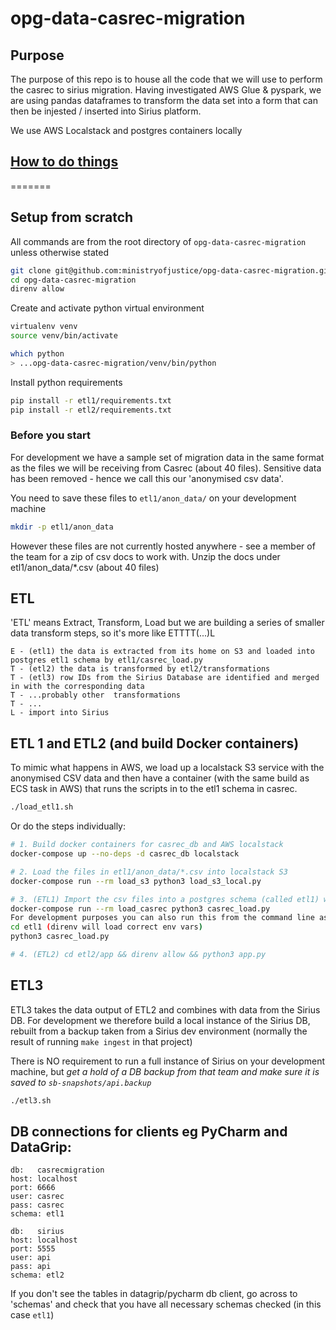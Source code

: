 # opg-data-casrec-migration

## Purpose

The purpose of this repo is to house all the code that we will use to perform the casrec to sirius migration.
Having investigated AWS Glue & pyspark, we are using pandas dataframes to transform the data set into a form that can then be
injested / inserted into Sirius platform.

We use AWS Localstack and postgres containers locally

## <u>How to do things</u>
=======
## Setup from scratch

All commands are from the root directory of `opg-data-casrec-migration` unless otherwise stated

```bash
git clone git@github.com:ministryofjustice/opg-data-casrec-migration.git
cd opg-data-casrec-migration
direnv allow
```

Create and activate python virtual environment

```bash
virtualenv venv
source venv/bin/activate

which python
> ...opg-data-casrec-migration/venv/bin/python
```

Install python requirements

```bash
pip install -r etl1/requirements.txt
pip install -r etl2/requirements.txt
```

### Before you start

For development we have a sample set of migration data in the same format as the files we will be receiving from Casrec (about 40 files).
Sensitive data has been removed - hence we call this our 'anonymised csv data'.

You need to save these files to `etl1/anon_data/` on your development machine

```bash
mkdir -p etl1/anon_data
```

However these files are not currently hosted anywhere - see a member of the team for a zip of csv docs to work with. Unzip the docs under etl1/anon_data/*.csv (about 40 files)

## ETL

'ETL' means Extract, Transform, Load but we are building a series of smaller data transform steps, so it's more like ETTTT(...)L

```
E - (etl1) the data is extracted from its home on S3 and loaded into postgres etl1 schema by etl1/casrec_load.py
T - (etl2) the data is transformed by etl2/transformations
T - (etl3) row IDs from the Sirius Database are identified and merged in with the corresponding data
T - ...probably other  transformations
T - ...
L - import into Sirius
```

## ETL 1 and ETL2 (and build Docker containers)

To mimic what happens in AWS, we load up a localstack S3 service with the anonymised CSV data and then have a container (with the same build as ECS task in AWS) that runs the scripts in to the etl1 schema in casrec.

```bash
./load_etl1.sh
```

Or do the steps individually:

```bash
# 1. Build docker containers for casrec_db and AWS localstack
docker-compose up --no-deps -d casrec_db localstack

# 2. Load the files in etl1/anon_data/*.csv into localstack S3
docker-compose run --rm load_s3 python3 load_s3_local.py

# 3. (ETL1) Import the csv files into a postgres schema (called etl1) which matches the casrec file structure
docker-compose run --rm load_casrec python3 casrec_load.py
For development purposes you can also run this from the command line as it uses direnv file to make it runnnable both inside and outside of docker:
cd etl1 (direnv will load correct env vars)
python3 casrec_load.py

# 4. (ETL2) cd etl2/app && direnv allow && python3 app.py
```

## ETL3

ETL3 takes the data output of ETL2 and combines with data from the Sirius DB. For development we therefore build a local instance of the Sirius DB, rebuilt from a backup taken from a Sirius dev environment (normally the result of running `make ingest` in that project)

There is NO requirement to run a full instance of Sirius on your development machine, but _get a hold of a DB backup from that team and make sure it is saved to `sb-snapshots/api.backup`_

```bash
./etl3.sh
```

## DB connections for clients eg PyCharm and DataGrip:
```
db:   casrecmigration
host: localhost
port: 6666
user: casrec
pass: casrec
schema: etl1

db:   sirius
host: localhost
port: 5555
user: api
pass: api
schema: etl2
```

If you don't see the tables in datagrip/pycharm db client, go across to 'schemas' and check that you have all necessary schemas checked (in this case `etl1`)
